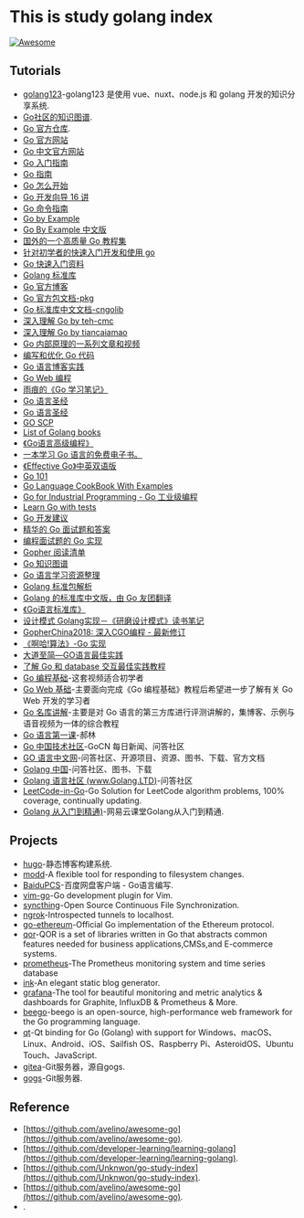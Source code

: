 # This is study golang index

[![Awesome](https://cdn.rawgit.com/sindresorhus/awesome/d7305f38d29fed78fa85652e3a63e154dd8e8829/media/badge.svg)](https://github.com/zsy-cn/awesome-golang)

## Tutorials

* [golang123](https://github.com/shen100/golang123)-golang123 是使用 vue、nuxt、node.js 和 golang 开发的知识分享系统.
* [Go社区的知识图谱](https://github.com/gocn/knowledge).
* [Go 官方仓库](https://github.com/golang/go).
* [Go 官方网站](https://golang.org/)
* [Go 中文官方网站](https://go-zh.org/) 
* [Go 入门指南](https://github.com/Unknwon/the-way-to-go_ZH_CN)
* [Go 指南](https://tour.go-zh.org/)
* [Go 怎么开始](https://github.com/alco/gostart)
* [Go 开发向导 16 讲](https://github.com/hacking-code/golang-tutorials)
* [Go 命令指南](https://github.com/hyper0x/go_command_tutorial)
* [Go by Example](https://gobyexample.com/) 
* [Go By Example 中文版](https://github.com/xg-wang/gobyexample)
* [国外的一个高质量 Go 教程集](https://golangbot.com/learn-golang-series/)
* [针对初学者的快速入门开发和使用 go](https://github.com/KeKe-Li/For-learning-Go-Tutorial)
* [Go 快速入门资料](https://devhints.io/go)
* [Golang 标准库](https://medium.com/golangspec)
* [Go 官方博客](https://blog.golang.org/)
* [Go 官方包文档-pkg](https://golang.org/pkg/)
* [Go 标准库中文文档-cngolib](http://cngolib.com/)
* [深入理解 Go by teh-cmc](https://github.com/teh-cmc/go-internals)
* [深入理解 Go by tiancaiamao](https://github.com/tiancaiamao/go-internals)
* [Go 内部原理的一系列文章和视频](https://github.com/emluque/golang-internals-resources)
* [编写和优化 Go 代码](https://github.com/dgryski/go-perfbook/)
* [Go 语言博客实践](https://github.com/achun/Go-Blog-In-Action)
* [Go Web 编程](https://github.com/astaxie/build-web-application-with-golang)
* [雨痕的《Go 学习笔记》](https://github.com/qyuhen/book)
* [Go 语言圣经](https://www.gitbook.com/book/wizardforcel/gopl-zh/details) 
* [Go 语言圣经](https://github.com/golang-china/gopl-zh)
* [GO SCP](https://checkmarx.gitbooks.io/go-scp/content/)
* [List of Golang books](https://github.com/dariubs/GoBooks)
* [《Go语言高级编程》](https://github.com/chai2010/advanced-go-programming-book) 
* [一本学习 Go 语言的免费电子书。 ](https://github.com/mikespook/Learning-Go-zh-cn)
* [《Effective Go》中英双语版](https://github.com/bingohuang/effective-go-zh-en)
* [Go 101](https://github.com/go101/go101)
* [Go Language CookBook With Examples](https://ednsquare.com/publisher/view/Go-Language-CookBook-With-Examples------xOhLZaZVGG)
* [Go for Industrial Programming - Go 工业级编程](https://peter.bourgon.org/go-for-industrial-programming/)
* [Learn Go with tests](https://github.com/quii/learn-go-with-tests)
* [Go 开发建议](https://github.com/cristaloleg/go-advices)
* [精华的 Go 面试题和答案](https://github.com/goquiz/goquiz.github.io)
* [编程面试题的 Go 实现](https://github.com/mrekucci/epi)
* [Gopher 阅读清单](https://github.com/enocom/gopher-reading-list) 
* [Go 知识图谱](https://github.com/gocn/knowledge) 
* [Go 语言学习资源整理](https://zhuanlan.zhihu.com/p/25493806) 
* [Golang 标准包解析](https://github.com/syaning/go-pkgs) 
* [Golang 的标准库中文版，由 Go 友团翻译](https://github.com/jemygraw/GoStandardLibrary-Chinese) 
* [《Go语言标准库》](https://github.com/polaris1119/The-Golang-Standard-Library-by-Example) 
* [设计模式 Golang实现－《研磨设计模式》读书笔记](https://github.com/senghoo/golang-design-pattern) 
* [GopherChina2018: 深入CGO编程 - 最新修订](https://github.com/chai2010/gopherchina2018-cgo-talk) 
* [《啊哈!算法》-Go 实现](https://github.com/eruca/aha) 
* [大道至简—GO语言最佳实践](https://mp.weixin.qq.com/s/hE7ecSywWY8SxoQV0OwBQg) 
* [了解 Go 和 database 交互最佳实践教程](http://go-database-sql.org/overview.html) 
* [Go 编程基础](https://github.com/Unknwon/go-fundamental-programming)-这套视频适合初学者
* [Go Web 基础](https://github.com/Unknwon/go-web-foundation)-主要面向完成《Go 编程基础》教程后希望进一步了解有关 Go Web 开发的学习者
* [Go 名库讲解](https://github.com/Unknwon/go-rock-libraries-showcases)-主要是对 Go 语言的第三方库进行评测讲解的，集博客、示例与语音视频为一体的综合教程
* [Go 语言第一课](http://www.imooc.com/learn/345)-郝林
* [Go 中国技术社区](https://gocn.io)-GoCN 每日新闻、问答社区
* [GO 语言中文网](http://studygolang.com)-问答社区、开源项目、资源、图书、下载、官方文档
* [Golang 中国](http://www.golangtc.com)-问答社区、图书、下载
* [Golang 语言社区 (www.Golang.LTD)](http://www.golang.ltd)-问答社区
* [LeetCode-in-Go](https://github.com/aQuaYi/LeetCode-in-Go)-Go Solution for LeetCode algorithm problems, 100% coverage, continually updating.
* [Golang 从入门到精通)](https://github.com/pingguoxueyuan/gostudy)-网易云课堂Golang从入门到精通.

## Projects

* [hugo](https://github.com/gohugoio/hugo)-静态博客构建系统.
* [modd](https://github.com/cortesi/modd)-A flexible tool for responding to filesystem changes.
* [BaiduPCS](https://github.com/iikira/BaiduPCS-Go)-百度网盘客户端 - Go语言编写.
* [vim-go](https://github.com/fatih/vim-go)-Go development plugin for Vim.
* [syncthing](https://github.com/syncthing/syncthing)-Open Source Continuous File Synchronization.
* [ngrok](https://github.com/inconshreveable/ngrok)-Introspected tunnels to localhost.
* [go-ethereum](https://github.com/ethereum/go-ethereum)-Official Go implementation of the Ethereum protocol.
* [qor](https://github.com/qor/qor)-QOR is a set of libraries written in Go that abstracts common features needed for business applications,CMSs,and E-commerce systems.
* [prometheus](https://github.com/prometheus/prometheus)-The Prometheus monitoring system and time series database
* [ink](https://github.com/InkProject/ink)-An elegant static blog generator.
* [grafana](https://github.com/grafana/grafana)-The tool for beautiful monitoring and metric analytics & dashboards for Graphite, InfluxDB & Prometheus & More.
* [beego](https://github.com/astaxie/beego)-beego is an open-source, high-performance web framework for the Go programming language.
* [qt](https://github.com/therecipe/qt)-Qt binding for Go (Golang) with support for Windows、macOS、Linux、Android、iOS、Sailfish OS、Raspberry Pi、AsteroidOS、Ubuntu Touch、JavaScript.
* [gitea](https://github.com/go-gitea/gitea)-Git服务器，源自gogs.
* [gogs](https://github.com/gogs/gogs)-Git服务器.

## Reference
* [https://github.com/avelino/awesome-go](https://github.com/avelino/awesome-go).
* [https://github.com/developer-learning/learning-golang](https://github.com/developer-learning/learning-golang).
* [https://github.com/Unknwon/go-study-index](https://github.com/Unknwon/go-study-index).
* [https://github.com/avelino/awesome-go](https://github.com/avelino/awesome-go).
* [](https://github.com/).
